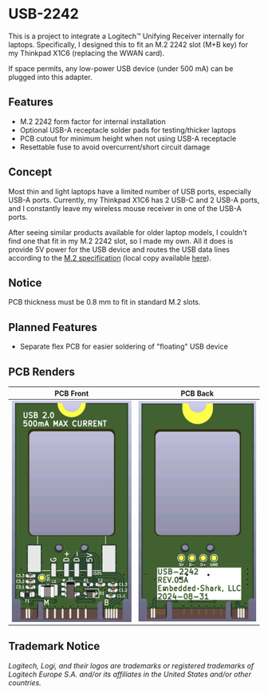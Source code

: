 # USB-2242
This is a project to integrate a Logitech&trade; Unifying Receiver internally for laptops.  Specifically, I designed this to fit an M.2 2242 slot (M+B key) for my Thinkpad X1C6 (replacing the WWAN card).

If space permits, any low-power USB device (under 500 mA) can be plugged into this adapter.

## Features
- M.2 2242 form factor for internal installation
- Optional USB-A receptacle solder pads for testing/thicker laptops
- PCB cutout for minimum height when not using USB-A receptacle
- Resettable fuse to avoid overcurrent/short circuit damage

## Concept
Most thin and light laptops have a limited number of USB ports, especially USB-A ports.  Currently, my Thinkpad X1C6 has 2 USB-C and 2 USB-A ports, and I constantly leave my wireless mouse receiver in one of the USB-A ports.

After seeing similar products available for older laptop models, I couldn't find one that fit in my M.2 2242 slot, so I made my own.  All it does is provide 5V power for the USB device and routes the USB data lines according to the [M.2 specification](https://pcisig.com/specifications/pciexpress/M.2_Specification/) (local copy available [here](docs/SPEC_PCIe-M.2-Rev1.0.pdf)).

## Notice
PCB thickness must be 0.8 mm to fit in standard M.2 slots.

## Planned Features
- Separate flex PCB for easier soldering of "floating" USB device

## PCB Renders
|PCB Front|PCB Back|
|---------|--------|
|![PCB front](docs/Render_FRONT.png)|![PCB back](docs/Render_BACK.png)|

## Trademark Notice
_Logitech, Logi, and their logos are trademarks or registered trademarks of Logitech Europe S.A. and/or its affiliates in the United States and/or other countries._